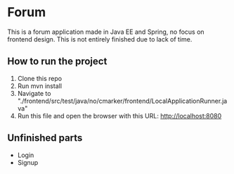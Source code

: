 # Forum

This is a forum application made in Java EE and Spring, no focus on frontend design.
This is not entirely finished due to lack of time.

## How to run the project
1. Clone this repo
2. Run mvn install
3. Navigate to "./frontend/src/test/java/no/cmarker/frontend/LocalApplicationRunner.java"
4. Run this file and open the browser with this URL: <http://localhost:8080>

## Unfinished parts
- Login
- Signup
